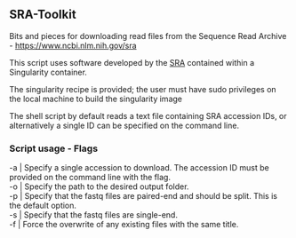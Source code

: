 ## SRA-Toolkit

Bits and pieces for downloading read files from the Sequence Read Archive -  https://www.ncbi.nlm.nih.gov/sra

This script uses software developed by the [SRA](https://trace.ncbi.nlm.nih.gov/Traces/sra/) contained within a Singularity container.

The singularity recipe is provided; the user must have sudo privileges on the local machine to build the singularity image

The shell script by default reads a text file containing SRA accession IDs, or alternatively a single ID can be specified on the command line. 

### Script usage - Flags

-a   |   Specify a single accession to download. The accession ID must be provided on the command line with the flag.  
-o   |   Specify the path to the desired output folder.  
-p   |   Specify that the fastq files are paired-end and should be split. This is the default option.  
-s   |   Specify that the fastq files are single-end.  
-f   |   Force the overwrite of any existing files with the same title.
